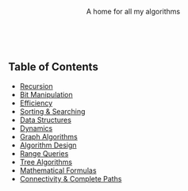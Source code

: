 <p align="center">
A home for all my algorithms
</p>
<br>
<p align="center">
</p>
<br>

## Table of Contents

-   [Recursion](#)
-   [Bit Manipulation](#)
-   [Efficiency](#)
-   [Sorting & Searching](#)
-   [Data Structures](#)
-   [Dynamics](#)
-   [Graph Algorithms](#)
-   [Algorithm Design](#)
-   [Range Queries](#)
-   [Tree Algorithms](#)
-   [Mathematical Formulas](#)
-   [Connectivity & Complete Paths](#)
